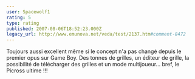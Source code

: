 ```yaml
---
user: Spacewolf1
rating: 5
type: rating
published: 2007-08-06T18:52:23.000Z
legacy_url: http://www.emunova.net/veda/test/2137.htm#comment-8472
---
```

Toujours aussi excellent même si le concept n'a pas changé depuis le premier opus sur Game Boy. Des tonnes de grilles, un éditeur de grille, la possibilité de télécharger des grilles et un mode multijoueur... bref, le Picross ultime !!!